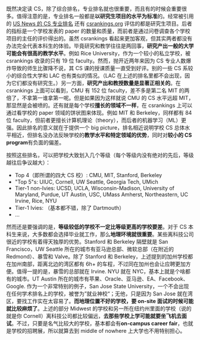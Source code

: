 既然决定读 CS，除了综合排名，专业排名就也很重要，而且有的时候会重要很多。值得注意的是，专业排名一般都是**以研究生项目的水平为标准**的。经常被引用的 [US News 的 CS 专业排名](https://www.usnews.com/best-graduate-schools/top-science-schools/computer-science-rankings) 还有 [csrankings.org](csrankings.org) 评估的都是研究生项目。后者的指标是一个学校发表的 paper 的数量和质量，而前者是通过问卷调查各个学校项目的主任的评价得出的。虽然 csrankings 看起来更加客观，但其实两者都没有办法完全代表本科生的体验。毕竟研究和教学往往是两回事，**研究产出一般的大学可能会有很高的教学水平**。例如 Rice University，作为一个较小的私立学校，被 csrankings 收录的只有 19 位 faculty。然而，抛开近两年来因为 CS 专业人数爆炸导致的师生比骤降不说，其 CS 课的授课质量一直受到好评。别的一些 CS 系较小的综合性大学和 LAC 也有类似的情况。（LAC 在上述的排名里都不会出现，因为它们都没有研究生。）另一方面，**研究产出和教授数量是显著正相关的**。在 csrankings 上面可以看到，CMU 有 152 位 faculty，差不多是第二名 MIT 的两倍了，不拿第一谁拿第一呢。但是如果因为这样就说 CMU 的 CS 水平远超 MIT，那显然是会被喷的。还有就是每个学校**擅长的领域不一样**，在 csrankings 上可以通过看学校的 paper 领域的饼状图来体现。例如 MIT 和 Berkeley，同样都有 84 位 faculty，但前者更擅长计算机理论（theory），而后者的机器学习（ML）更强。因此排名的意义就在于提供一个 big picture，排名相近说明学校 CS 总体水平相近，但排名没办法反映学校的**教学水平和特定领域的优势**，同时对**较小的 CS program**有负面的偏差。

按照这些排名，可以把学校大致划入几个等级（每个等级内没有绝对的先后，等级越往后争议越大）：

* Top 4（即所谓的四大 CS 校）: CMU, MIT, Stanford, Berkeley
* "Top 5"s: UIUC, Cornell, UW Seattle, Georgia Tech, UMich
* Tier-1 non-Ivies: UCSD, UCLA, Wisconsin-Madison, University of Maryland, Purdue, UT Austin, USC, UMass Amherst, Northeastern, UC Irvine, Rice, NYU
* Tier-1 Ivies: （基本都不错，除了 Dartmouth）
* ...

然而还是要强调的是，**等级较低的学校不一定比等级更高的学校要差**。对于 CS 本科生来说，大多数都会选择毕业就工作，那么**地理环境就很重要**。某些离科技公司很近的学校有着得天独厚的优势。Stanford 和 Berkeley 隔壁就是 San Francisco，UW Seattle 所在的城市有亚马逊总部、微软总部（在附近的 Redmond）、暴雪和 Valve。除了 Stanford 和 Berkeley，上述提到的加州学校都在加州南部，距离北边的湾区都有 6h+ 的车程，不过同在加州也会让应聘更加方便。值得一提的是，暴雪的总部就在 Irvine. NYU 就在 NYC，基本上就是个啥都有的城市。UT Austin 所在的城市有苹果、Oracle、亚马逊、EA、Facebook、Google. 作为一个非常特别的例子，San Jose State University，一个不会出现在任何学术排名上的学校，被誉为”就业神校“；无他，只是因为 San Jose 就在湾区，要找工作实在太容易了。**而地理位置不好的学校，要 on-site 面试的时候可能就比较麻烦了**。上述的部分 Midwest 的学校和另一所在纽约州里面的学校（说的就是你 Cornell）离科技公司都比较偏远，**去那些学校上学可能就要坐飞机去面试**。不过，只要是名气比较大的学校，基本都会有**on-campus career fair**，也就是学校的招聘展，所以就算去到 middle of nowhere 上大学也不用特别担心。